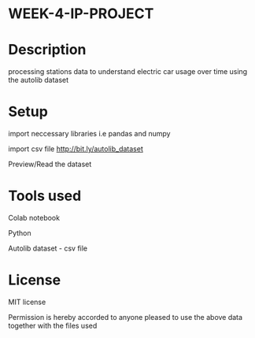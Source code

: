 # WEEK-4-IP-PROJECT

# Description #

 processing stations data to understand electric car usage over time using the autolib dataset

# Setup #

  import neccessary libraries i.e pandas and numpy
  
  import csv file http://bit.ly/autolib_dataset
  
  Preview/Read the dataset

# Tools used #

Colab notebook

Python

Autolib dataset - csv file

# License #

MIT license

Permission is hereby accorded to anyone pleased to use the above data together with the files used

